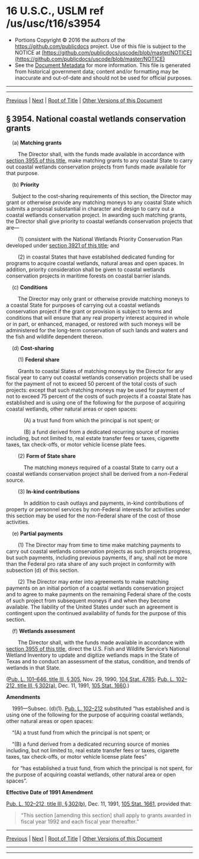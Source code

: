 ---
---

# 16 U.S.C., USLM ref /us/usc/t16/s3954

* Portions Copyright © 2016 the authors of the https://github.com/publicdocs project.
  Use of this file is subject to the NOTICE at [https://github.com/publicdocs/uscode/blob/master/NOTICE](https://github.com/publicdocs/uscode/blob/master/NOTICE)
* See the [Document Metadata](././../../../..//README.md) for more information.
  This file is generated from historical government data; content and/or formatting may be inaccurate and out-of-date and should not be used for official purposes.

----------
----------

[Previous](./../../../..//us/usc/t16/ch59A/m__us_usc_t16_s3953.md) | [Next](./../../../..//us/usc/t16/ch59A/m__us_usc_t16_s3955.md) | [Root of Title](./../../../../) | [Other Versions of this Document](https://publicdocs.github.io/go/links?ns=uslm&ref=%2Fus%2Fusc%2Ft16%2Fs3954)

## § 3954. National coastal wetlands conservation grants

    (a) __Matching grants__ 

        The Director shall, with the funds made available in accordance with [section 3955 of this title][/us/usc/t16/s3955], make matching grants to any coastal State to carry out coastal wetlands conservation projects from funds made available for that purpose.

    (b) __Priority__ 

    Subject to the cost-sharing requirements of this section, the Director may grant or otherwise provide any matching moneys to any coastal State which submits a proposal substantial in character and design to carry out a coastal wetlands conservation project. In awarding such matching grants, the Director shall give priority to coastal wetlands conservation projects that are—

        (1) consistent with the National Wetlands Priority Conservation Plan developed under [section 3921 of this title][/us/usc/t16/s3921]; and

        (2) in coastal States that have established dedicated funding for programs to acquire coastal wetlands, natural areas and open spaces. In addition, priority consideration shall be given to coastal wetlands conservation projects in maritime forests on coastal barrier islands.

    (c) __Conditions__ 

        The Director may only grant or otherwise provide matching moneys to a coastal State for purposes of carrying out a coastal wetlands conservation project if the grant or provision is subject to terms and conditions that will ensure that any real property interest acquired in whole or in part, or enhanced, managed, or restored with such moneys will be administered for the long-term conservation of such lands and waters and the fish and wildlife dependent thereon.

    (d) __Cost-sharing__ 

        (1) __Federal share__ 

        Grants to coastal States of matching moneys by the Director for any fiscal year to carry out coastal wetlands conservation projects shall be used for the payment of not to exceed 50 percent of the total costs of such projects: except that such matching moneys may be used for payment of not to exceed 75 percent of the costs of such projects if a coastal State has established and is using one of the following for the purpose of acquiring coastal wetlands, other natural areas or open spaces:

            (A) a trust fund from which the principal is not spent; or

            (B) a fund derived from a dedicated recurring source of monies including, but not limited to, real estate transfer fees or taxes, cigarette taxes, tax check-offs, or motor vehicle license plate fees.

        (2) __Form of State share__ 

            The matching moneys required of a coastal State to carry out a coastal wetlands conservation project shall be derived from a non-Federal source.

        (3) __In-kind contributions__ 

            In addition to cash outlays and payments, in-kind contributions of property or personnel services by non-Federal interests for activities under this section may be used for the non-Federal share of the cost of those activities.

    (e) __Partial payments__ 

        (1) The Director may from time to time make matching payments to carry out coastal wetlands conservation projects as such projects progress, but such payments, including previous payments, if any, shall not be more than the Federal pro rata share of any such project in conformity with subsection (d) of this section.

        (2) The Director may enter into agreements to make matching payments on an initial portion of a coastal wetlands conservation project and to agree to make payments on the remaining Federal share of the costs of such project from subsequent moneys if and when they become available. The liability of the United States under such an agreement is contingent upon the continued availability of funds for the purpose of this section.

    (f) __Wetlands assessment__ 

        The Director shall, with the funds made available in accordance with [section 3955 of this title][/us/usc/t16/s3955], direct the U.S. Fish and Wildlife Service’s National Wetland Inventory to update and digitize wetlands maps in the State of Texas and to conduct an assessment of the status, condition, and trends of wetlands in that State.

([Pub. L. 101–646, title III, § 305][/us/pl/101/646/s305], Nov. 29, 1990, [104 Stat. 4785][/us/stat/104/4785]; [Pub. L. 102–212, title III, § 302(a)][/us/pl/102/212/s302/a], Dec. 11, 1991, [105 Stat. 1660][/us/stat/105/1660].)

 __Amendments__ 

    1991—Subsec. (d)(1). [Pub. L. 102–212][/us/pl/102/212] substituted “has established and is using one of the following for the purpose of acquiring coastal wetlands, other natural areas or open spaces:

    “(A) a trust fund from which the principal is not spent; or

    “(B) a fund derived from a dedicated recurring source of monies including, but not limited to, real estate transfer fees or taxes, cigarette taxes, tax check-offs, or motor vehicle license plate fees”

    for “has established a trust fund, from which the principal is not spent, for the purpose of acquiring coastal wetlands, other natural area or open spaces”.

 __Effective Date of 1991 Amendment__ 

[Pub. L. 102–212, title III, § 302(b)][/us/pl/102/212/s302/b], Dec. 11, 1991, [105 Stat. 1661][/us/stat/105/1661], provided that: 

> “This section \[amending this section\] shall apply to grants awarded in fiscal year 1992 and each fiscal year thereafter.”

----------

[Previous](./../../../..//us/usc/t16/ch59A/m__us_usc_t16_s3953.md) | [Next](./../../../..//us/usc/t16/ch59A/m__us_usc_t16_s3955.md) | [Root of Title](./../../../../) | [Other Versions of this Document](https://publicdocs.github.io/go/links?ns=uslm&ref=%2Fus%2Fusc%2Ft16%2Fs3954)

----------
----------

[/us/usc/t16/s3955]: https://publicdocs.github.io/go/links?ns=uslm&ref=%2Fus%2Fusc%2Ft16%2Fs3955
[/us/usc/t16/s3921]: https://publicdocs.github.io/go/links?ns=uslm&ref=%2Fus%2Fusc%2Ft16%2Fs3921
[/us/usc/t16/s3955]: https://publicdocs.github.io/go/links?ns=uslm&ref=%2Fus%2Fusc%2Ft16%2Fs3955
[/us/pl/101/646/s305]: https://publicdocs.github.io/go/links?ns=uslm&ref=%2Fus%2Fpl%2F101%2F646%2Fs305
[/us/stat/104/4785]: https://publicdocs.github.io/go/links?ns=uslm&ref=%2Fus%2Fstat%2F104%2F4785
[/us/pl/102/212/s302/a]: https://publicdocs.github.io/go/links?ns=uslm&ref=%2Fus%2Fpl%2F102%2F212%2Fs302%2Fa
[/us/stat/105/1660]: https://publicdocs.github.io/go/links?ns=uslm&ref=%2Fus%2Fstat%2F105%2F1660
[/us/pl/102/212]: https://publicdocs.github.io/go/links?ns=uslm&ref=%2Fus%2Fpl%2F102%2F212
[/us/pl/102/212/s302/b]: https://publicdocs.github.io/go/links?ns=uslm&ref=%2Fus%2Fpl%2F102%2F212%2Fs302%2Fb
[/us/stat/105/1661]: https://publicdocs.github.io/go/links?ns=uslm&ref=%2Fus%2Fstat%2F105%2F1661


